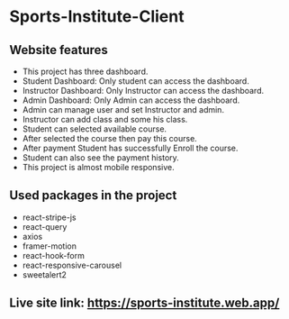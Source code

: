# Sports-Institute-Client

## Website features

- This project has three dashboard.
- Student Dashboard: Only student can access the dashboard.
- Instructor Dashboard: Only Instructor can access the dashboard.
- Admin Dashboard: Only Admin can access the dashboard.
- Admin can manage user and set Instructor and admin.
- Instructor can add class and some his class.
- Student can selected available course.
- After selected the course then pay this course.
- After payment Student has successfully Enroll the course.
- Student can also see the payment history.
- This project is almost mobile responsive.

## Used packages in the project

- react-stripe-js
- react-query
- axios
- framer-motion
- react-hook-form
- react-responsive-carousel
- sweetalert2

 ## Live site link: https://sports-institute.web.app/

 
 
